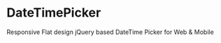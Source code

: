 DateTimePicker
==============

Responsive Flat design jQuery based DateTime Picker for Web &amp; Mobile
